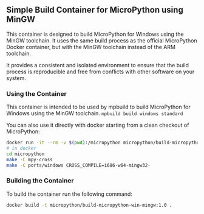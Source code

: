 
## Simple Build Container for MicroPython using MinGW

This container is designed to build MicroPython for Windows using the MinGW toolchain. 
It uses the same build process as the official MicroPython Docker container, but with the MinGW toolchain instead of the ARM toolchain.

It provides a consistent and isolated environment to ensure that the build process is reproducible and free from conflicts with other software on your system.


### Using the Container

This container is intended to be used by mpbuild to build MicroPython for Windows using the MinGW toolchain.
`mpbuild build windows standard`

You can also use it directly with docker starting from a clean checkout of MicroPython:

```bash
docker run -it --rm -v $(pwd):/micropython micropython/build-micropython-win-mingw
# in docker
cd micropython
make -C mpy-cross
make -C ports/windows CROSS_COMPILE=i686-w64-mingw32-
```

### Building the Container

To build the container run the following command:

```bash
docker build -t micropython/build-micropython-win-mingw:1.0 .
```

